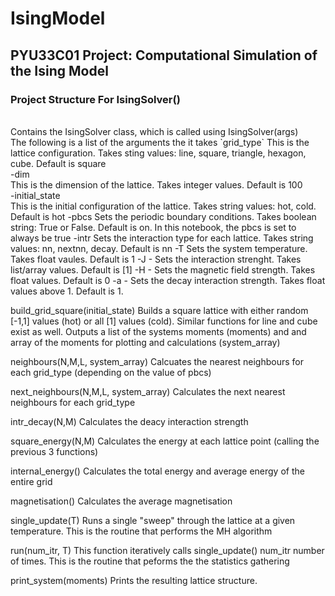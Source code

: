 # IsingModel
## PYU33C01 Project: Computational Simulation of the Ising Model

### Project Structure For IsingSolver()
<br>
Contains the IsingSolver class, which is called using IsingSolver(args)
<br>
The following is a list of the arguments the it takes
`grid_type`
    This is the lattice configuration. Takes sting values: line, square, triangle, hexagon, cube. Default is square
<br>
-dim
<br>
    This is the dimension of the lattice. Takes integer values. Default is 100
<br>
-initial_state 
 <br>   
    This is the initial configuration of the lattice. Takes string values: hot, cold. Default is hot
-pbcs 
    Sets the periodic boundary conditions. Takes boolean string: True or False. Default is on.
    In this notebook, the pbcs is set to always be true
-intr 
    Sets the interaction type for each lattice. Takes string values: nn, nextnn, decay. Default is nn
-T 
    Sets the system temperature. Takes float vaules. Default is 1
-J -
    Sets the interaction strenght. Takes list/array values. Default is [1]
-H -
    Sets the magnetic field strength. Takes float values. Default is 0
-a -
    Sets the decay interaction strength. Takes float values above 1. Default is 1. 
    
build_grid_square(initial_state)
    Builds a square lattice with either random [-1,1] values (hot) or all [1] values (cold). Similar functions 
    for line and cube exist as well. Outputs a list of the systems moments (moments) and and array of the moments for plotting
    and calculations (system_array)
    
neighbours(N,M,L, system_array)
    Calcuates the nearest neighbours for each grid_type (depending on the value of pbcs)
    
next_neighbours(N,M,L, system_array)
    Calculates the next nearest neighbours for each grid_type
    
intr_decay(N,M)
    Calculates the deacy interaction strength 
    
square_energy(N,M)
    Calculates the energy at each lattice point (calling the previous 3 functions)
    
internal_energy()
    Calculates the total energy and average energy of the entire grid
    
magnetisation()
    Calculates the average magnetisation
    
single_update(T)
    Runs a single "sweep" through the lattice at a given temperature. This is the routine that performs the MH algorithm
    
run(num_itr, T)
    This function iteratively calls single_update() num_itr number of times. This is the routine that peforms the the statistics gathering
    
print_system(moments)
    Prints the resulting lattice structure.
